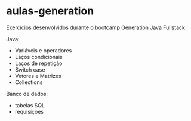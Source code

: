 # aulas-generation
Exercícios desenvolvidos durante o bootcamp Generation Java Fullstack

Java: 

- Variáveis e operadores
- Laços condicionais 
- Laços de repetição 
- Switch case 
- Vetores e Matrizes 
- Collections

Banco de dados: 

- tabelas SQL
- requisições
